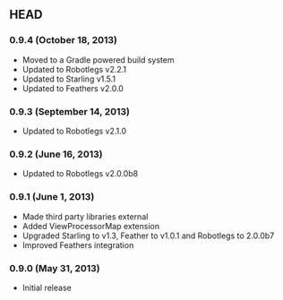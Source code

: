 ## HEAD

### 0.9.4 (October 18, 2013)

* Moved to a Gradle powered build system
* Updated to Robotlegs v2.2.1
* Updated to Starling v1.5.1
* Updated to Feathers v2.0.0

### 0.9.3 (September 14, 2013)

* Updated to Robotlegs v2.1.0

### 0.9.2 (June 16, 2013)

* Updated to Robotlegs v2.0.0b8

### 0.9.1 (June 1, 2013)

* Made third party libraries external
* Added ViewProcessorMap extension
* Upgraded Starling to v1.3, Feather to v1.0.1 and Robotlegs to 2.0.0b7
* Improved Feathers integration

### 0.9.0 (May 31, 2013)

* Initial release
